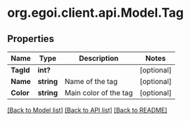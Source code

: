 # org.egoi.client.api.Model.Tag
## Properties

Name | Type | Description | Notes
------------ | ------------- | ------------- | -------------
**TagId** | **int?** |  | [optional] 
**Name** | **string** | Name of the tag | [optional] 
**Color** | **string** | Main color of the tag | [optional] 

[[Back to Model list]](../README.md#documentation-for-models) [[Back to API list]](../README.md#documentation-for-api-endpoints) [[Back to README]](../README.md)

